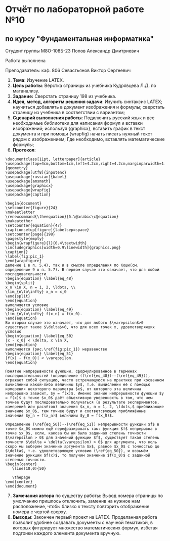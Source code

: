 # Отчёт по лабораторной работе №10
## по курсу "Фундаментальная информатика"

Студент группы М8О-108Б-23 Попов Александр Дмитриевич

Работа выполнена

Преподаватель: каф. 806 Севастьянов Виктор Сергеевич

1. **Тема**: Изучение LATEX.
2. **Цель работы**: Вёрстка страницы из учебника Кудрявцева Л.Д. по матанализу.
3. **Задание:** Сверстать страницу 198 из учебника.
4. **Идея, метод, алгоритм решения задачи**: Изучить синтаксис LATEX; научиться добавлять в документ изображения и формулы; сверстать страницу из учебника в соответствии с вариантом;
5. **Сценарий выполнения работы**: Подключить русский язык и все необходимые библиотеки для написания формул и вставки изображений; используя {graphicx}, вставить график в текст документа и при помощи {wrapfig} начать писать нужный текст рядом с изображением; Где необходимо, вставлять математические формулы;
6. **Протокол**:
```
\documentclass[11pt, letterpaper]{article}
\usepackage[top=4cm,bottom=1cm,left=4.2cm,right=4.2cm,marginparwidth=1.75cm]{geometry}
\usepackage[utf8]{inputenc}
\usepackage[russian]{babel}
\usepackage{amsmath}
\usepackage{graphicx}
\usepackage{wrapfig}
\usepackage{caption}

\begin{document}
\setcounter{figure}{24}
\makeatletter 
\renewcommand{\theequation}{5.\@arabic\c@equation}
\makeatother
\setcounter{equation}{47}
\captionsetup[figure]{labelsep=space}
\setcounter{page}{198}
\pagestyle{empty}
\begin{wrapfigure}{l}{0.4\textwidth}
\includegraphics[width=0.9\linewidth]{graphics.png} 
\caption{}
\label{fig:pic_1}
\end{wrapfigure}
деление 1 в п. 5.4), так и в смысле определения по Коши(см. определение 9 в п. 5.7). В первом случае это означает, что для любой последовательности
\begin{equation} \label{eq_48}
\begin{split}
x_n \in X, n = 1, 2, \ldots, \\
\lim_{n\to\infty} x_n = x_0
\end{split}
\end{equation}
выполняется условие
\begin{equation} \label{eq_49}
\lim_{n\to\infty} f(x_n) = f(x_0).
\end{equation}
Во втором случае это означает, что для любого $\varepsilon$>0 существует такое $\delta$>0, что для всех точек x, удовлетворяющих условию
\begin{equation} \label{eq_50}
|x - x_0| < \delta, x \in X,
\end{equation}
выполняется (рис.\ref{fig:pic_1}) неравенство
\begin{equation} \label{eq_51}
|f(x) - f(x_0)| < \varepsilon.
\end{equation}

Понятие непрерывности функции, сформулированное в терминах последовательностей (определение ((\ref{eq_48})--(\ref{eq_49})), отражает собой ситуацию, часто встречающуюся на практике при косвенном вычислении какой-либо величины $y$, т.е. вычислении её с помощью измерения некоторого параметра $x$, от которого эта величина непрерывно зависит, $y = f(x)$. Именно знание непрерывности функции $y = f(x)$ в точке $x_0$ даёт объективную уверенность в том, что чем точнее будут последовательно получаться (в результате экспериментов, измерений или расчётов) значения $x_n, n = 1, 2, \ldots,$ приближающие значение $x_0$, тем точнее будут и соответсвующие приближённые значения $y_n = f(x_n)$ величины $y_0 = f(x_0)$.

Определение (\ref{eq_50})--(\ref{eq_51}) непрерывности функции $f$ в точке $x_0$ можно ещё перефразировать так: функция $f$ непрерывна в точке $x_0$, если, какова бы ни была заданная степень точности $\varepsilon > 0$ для значений функции $f$, существует такая степень точности $\delta = \delta(\varepsilon) > 0$ для аргумента, что коль скоро мы выберем значение аргумента $x$, равное $x_0$ с точностью до $\delta$, т.е. удовлетворяющее условию (\ref{eq_50}), и возьмём значение функции $f(x)$, то получим значение $f(x_0)$ с заданной степенью точности.
\begin{center}
   \line(10,0){50}
   
   \thepage
\end{center}
\end{document}
```
7. **Замечания автора** по существу работы: Вывод номера страницы по умолчанию пришлось отключить, заменив на нужное нам расположение, чтобы близко к тексту повторить отображение номера с чертой сверху.
8. **Выводы**: Закончен первый проект на LATEX. Проделанная работа позволит удобнее создавать документы с научной тематикой, в которых фигурирует множество математических формул, избегая подгонки каждого элемента документа вручную.
